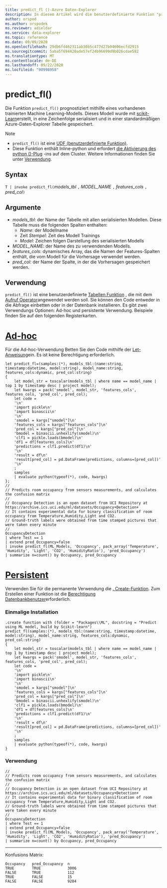 ```yaml
---
title: predict_fl ()-Azure Daten-Explorer
description: In diesem Artikel wird die benutzerdefinierte Funktion "predict_fl ()" in Azure Daten-Explorer beschrieben.
author: orspod
ms.author: orspodek
ms.reviewer: adieldar
ms.service: data-explorer
ms.topic: reference
ms.date: 09/09/2020
ms.openlocfilehash: 29db6fd462311ab30b5c477d27b04606ecfd2915
ms.sourcegitcommit: 5aba5f694420ade57ef24b96699d9b026cdae582
ms.translationtype: MT
ms.contentlocale: de-DE
ms.lasthandoff: 09/22/2020
ms.locfileid: "90998958"
---
```

# <a name="predict_fl"></a>predict_fl()

Die Funktion `predict_fl()` prognostiziert mithilfe eines vorhandenen trainierten Machine Learning-Modells. Dieses Modell wurde mit [scikit-Learn](https://scikit-learn.org/stable/)erstellt, in eine Zeichenfolge serialisiert und in einer standardmäßigen Azure-Daten-Explorer Tabelle gespeichert.

> [!NOTE]
> * `predict_fl()` ist eine [UDF (benutzerdefinierte Funktion)](../query/functions/user-defined-functions.md).
> * Diese Funktion enthält Inline-python und erfordert [die Aktivierung des python ()-Plug](../query/pythonplugin.md#enable-the-plugin) -ins auf dem Cluster. Weitere Informationen finden Sie unter [Verwendung](#usage).

## <a name="syntax"></a>Syntax

`T | invoke predict_fl(`*models_tbl* `,` *MODEL_NAME* `,` *features_cols* `,` *pred_col*`)`

## <a name="arguments"></a>Argumente

* *models_tbl*: der Name der Tabelle mit allen serialisierten Modellen. Diese Tabelle muss die folgenden Spalten enthalten:
    * *Name*: der Modellname
    * Zeit *Stempel*: Zeit des Modell Trainings
    * *Model*: Zeichen folgen Darstellung des serialisierten Modells
* *MODEL_NAME*: der Name des zu verwendenden Modells.
* *features_cols*: dynamisches Array, das die Namen der Features-Spalten enthält, die vom Modell für die Vorhersage verwendet werden.
* *pred_col*: der Name der Spalte, in der die Vorhersagen gespeichert werden.

## <a name="usage"></a>Verwendung

`predict_fl()` ist eine benutzerdefinierte [Tabellen Funktion](../query/functions/user-defined-functions.md#tabular-function) , die mit dem [Aufruf Operator](../query/invokeoperator.md)angewendet werden soll. Sie können den Code entweder in die Abfrage einbetten oder in der Datenbank installieren. Es gibt zwei Verwendungs Optionen: Ad-hoc und persistente Verwendung. Beispiele finden Sie auf den folgenden Registerkarten.

# <a name="ad-hoc"></a>[Ad-hoc](#tab/adhoc)

Für die Ad-hoc-Verwendung Betten Sie den Code mithilfe der [Let-Anweisung](../query/letstatement.md)ein. Es ist keine Berechtigung erforderlich.

<!-- csl: https://help.kusto.windows.net:443/Samples -->
```kusto
let predict_fl=(samples:(*), models_tbl:(name:string, timestamp:datetime, model:string), model_name:string, features_cols:dynamic, pred_col:string)
{
    let model_str = toscalar(models_tbl | where name == model_name | top 1 by timestamp desc | project model);
    let kwargs = pack('smodel', model_str, 'features_cols', features_cols, 'pred_col', pred_col);
    let code =
    '\n'
    'import pickle\n'
    'import binascii\n'
    '\n'
    'smodel = kargs["smodel"]\n'
    'features_cols = kargs["features_cols"]\n'
    'pred_col = kargs["pred_col"]\n'
    'bmodel = binascii.unhexlify(smodel)\n'
    'clf1 = pickle.loads(bmodel)\n'
    'df1 = df[features_cols]\n'
    'predictions = clf1.predict(df1)\n'
    '\n'
    'result = df\n'
    'result[pred_col] = pd.DataFrame(predictions, columns=[pred_col])'
    '\n'
    ;
    samples
    | evaluate python(typeof(*), code, kwargs)
};
//
// Predicts room occupancy from sensors measurements, and calculates the confusion matrix
//
// Occupancy Detection is an open dataset from UCI Repository at https://archive.ics.uci.edu/ml/datasets/Occupancy+Detection+
// It contains experimental data for binary classification of room occupancy from Temperature,Humidity,Light and CO2.
// Ground-truth labels were obtained from time stamped pictures that were taken every minute
//
OccupancyDetection 
| where Test == 1
| extend pred_Occupancy=false
| invoke predict_fl(ML_Models, 'Occupancy', pack_array('Temperature', 'Humidity', 'Light', 'CO2', 'HumidityRatio'), 'pred_Occupancy')
| summarize n=count() by Occupancy, pred_Occupancy
```

# <a name="persistent"></a>[Persistent](#tab/persistent)

Verwenden Sie für die permanente Verwendung die [. Create-Funktion](../management/create-function.md). Zum Erstellen einer Funktion ist die [Berechtigung Datenbankbenutzer](../management/access-control/role-based-authorization.md)erforderlich.

### <a name="one-time-installation"></a>Einmalige Installation

<!-- csl: https://help.kusto.windows.net:443/Samples -->
```kusto
.create function with (folder = "Packages\\ML", docstring = "Predict using ML model, build by Scikit-learn")
predict_fl(samples:(*), models_tbl:(name:string, timestamp:datetime, model:string), model_name:string, features_cols:dynamic, pred_col:string)
{
    let model_str = toscalar(models_tbl | where name == model_name | top 1 by timestamp desc | project model);
    let kwargs = pack('smodel', model_str, 'features_cols', features_cols, 'pred_col', pred_col);
    let code =
    '\n'
    'import pickle\n'
    'import binascii\n'
    '\n'
    'smodel = kargs["smodel"]\n'
    'features_cols = kargs["features_cols"]\n'
    'pred_col = kargs["pred_col"]\n'
    'bmodel = binascii.unhexlify(smodel)\n'
    'clf1 = pickle.loads(bmodel)\n'
    'df1 = df[features_cols]\n'
    'predictions = clf1.predict(df1)\n'
    '\n'
    'result = df\n'
    'result[pred_col] = pd.DataFrame(predictions, columns=[pred_col])'
    '\n'
    ;
    samples
    | evaluate python(typeof(*), code, kwargs)
}
```

### <a name="usage"></a>Verwendung

<!-- csl: https://help.kusto.windows.net:443/Samples -->
```kusto
//
// Predicts room occupancy from sensors measurements, and calculates the confusion matrix
//
// Occupancy Detection is an open dataset from UCI Repository at https://archive.ics.uci.edu/ml/datasets/Occupancy+Detection+
// It contains experimental data for binary classification of room occupancy from Temperature,Humidity,Light and CO2.
// Ground-truth labels were obtained from time stamped pictures that were taken every minute
//
OccupancyDetection 
| where Test == 1
| extend pred_Occupancy=false
| invoke predict_fl(ML_Models, 'Occupancy', pack_array('Temperature', 'Humidity', 'Light', 'CO2', 'HumidityRatio'), 'pred_Occupancy')
| summarize n=count() by Occupancy, pred_Occupancy
```

---

Konfusions Matrix:
<!-- csl: https://help.kusto.windows.net:443/Samples -->
```kusto
Occupancy   pred_Occupancy  n
TRUE        TRUE            3006
FALSE       TRUE            112
TRUE        FALSE           15
FALSE       FALSE           9284
```
